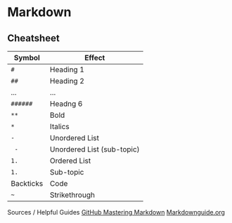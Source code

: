 # Markdown
## Cheatsheet

Symbol | Effect
------ | ------
`#` | Heading 1
`##` | Heading 2
... | ...
`######` | Headng 6
`**` | Bold
`*` | Italics
` - ` | Unordered List
`  - ` | Unordered List (sub-topic)
`1. ` | Ordered List
` 1. ` | Sub-topic
Backticks | Code
`~` | Strikethrough



Sources / Helpful Guides
[GitHub Mastering Markdown](https://www.guides.github.com/features/mastering-markdown/)
[Markdownguide.org](https://markdownguide.org/cheat-sheet/)

